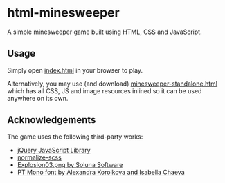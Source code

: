 # html-minesweeper
A simple minesweeper game built using HTML, CSS and JavaScript.

## Usage
Simply open [index.html](https://cdn.rawgit.com/fthielke/html-minesweeper/357762f7/index.html) in your browser to play.

Alternatively, you may use (and download) [minesweeper-standalone.html](https://cdn.rawgit.com/fthielke/html-minesweeper/357762f7/minesweeper-standalone.html) which has all CSS, JS and image resources inlined so it can be used anywhere on its own.

## Acknowledgements
The game uses the following third-party works:

* [jQuery JavaScript Library](https://github.com/jquery/jquery)
* [normalize-scss](https://github.com/JohnAlbin/normalize-scss)
* [Explosion03.png by Soluna Software](http://opengameart.org/content/explosion-effects-and-more)
* [PT Mono font by Alexandra Korolkova and Isabella Chaeva](https://fonts.google.com/specimen/PT+Mono)